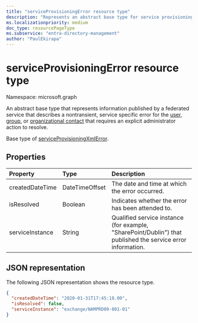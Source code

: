 ```yaml
---
title: "serviceProvisioningError resource type"
description: "Represents an abstract base type for service provisioning errors."
ms.localizationpriority: medium
doc_type: resourcePageType
ms.subservice: "entra-directory-management"
author: "PaulEkirapa"
---
```


# serviceProvisioningError resource type

Namespace: microsoft.graph

An abstract base type that represents information published by a federated service that describes a nontransient, service specific error for the [user](user.md), [group](group.md), or [organizational contact](orgcontact.md) that requires an explicit administrator action to resolve.

Base type of [serviceProvisioningXmlError](../resources/serviceprovisioningxmlerror.md).

## Properties

| Property        | Type           | Description                                                                                          |
| :-------------- | :------------- | :--------------------------------------------------------------------------------------------------- |
| createdDateTime | DateTimeOffset | The date and time at which the error occurred.                                                       |
| isResolved      | Boolean        | Indicates whether the error has been attended to.                                                    |
| serviceInstance | String         | Qualified service instance (for example, "SharePoint/Dublin") that published the service error information. |

## JSON representation

The following JSON representation shows the resource type.

<!-- {
  "blockType": "resource",
  "optionalProperties": [
  ],
  "@odata.type": "microsoft.graph.serviceProvisioningError"
}-->

```json
{
  "createdDateTime": "2020-01-31T17:45:18.00",
  "isResolved": false,
  "serviceInstance": "exchange/NAMPRD09-001-01"
}
```
